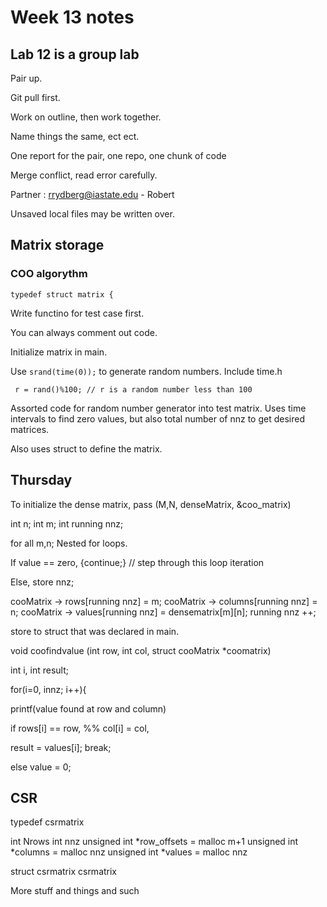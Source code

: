# Week 13 notes

## Lab 12 is a group lab

Pair up.

Git pull first.

Work on outline, then work together.

Name things the same, ect ect.

One report for the pair, one repo, one chunk of code

Merge conflict, read error carefully.

Partner : rrydberg@iastate.edu - Robert

Unsaved local files may be written over. 

## Matrix storage 

### COO algorythm 

`typedef struct matrix {`

Write functino for test case first.

You can always comment out code.

Initialize matrix in main. 

Use `srand(time(0));` to generate random numbers. Include time.h

` r = rand()%100; // r is a random number less than 100`

Assorted code for random number generator into test matrix. Uses time intervals to find zero values, but also total number of nnz to get desired matrices. 

Also uses struct to define the matrix. 

## Thursday

To initialize the dense matrix, pass (M,N, denseMatrix, &coo_matrix)

int n;
int m;
int running nnz;

for all m,n; Nested for loops.

If value == zero, {continue;} // step through this loop iteration

Else, store nnz; 

cooMatrix -> rows[running nnz] = m;
cooMatrix -> columns[running nnz] = n;
cooMatrix -> values[running nnz] = densematrix[m][n];
running nnz ++;


store to struct that was declared in main.

void coofindvalue (int row, int col, struct cooMatrix *coomatrix)

int i, int result;

for(i=0, i<cooMatrix->nnz; i++){

printf(value found at row and column)

if rows[i] == row, %% col[i] = col,

result = values[i];
break;

else value = 0;

## CSR

typedef csrmatrix

int Nrows
int nnz
unsigned int *row_offsets = malloc m+1
unsigned int *columns = malloc nnz
unsigned int *values = malloc nnz

struct csrmatrix csrmatrix

More stuff and things and such


